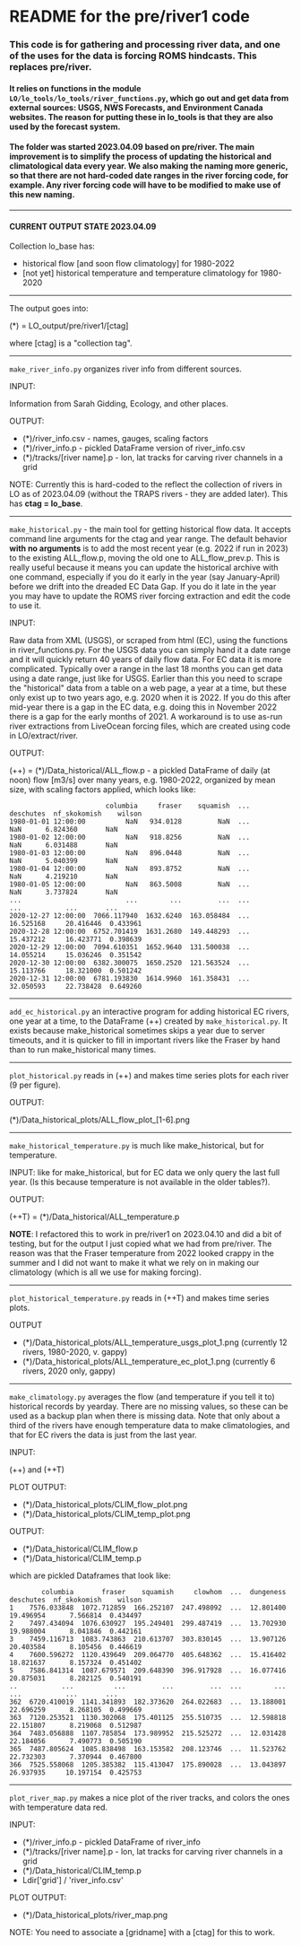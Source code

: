 # README for the pre/river1 code

### This code is for gathering and processing river data, and one of the uses for the data is forcing ROMS hindcasts. This replaces pre/river.

#### It relies on functions in the module `LO/lo_tools/lo_tools/river_functions.py`, which go out and get data from external sources: USGS, NWS Forecasts, and Environment Canada websites.  The reason for putting these in lo_tools is that they are also used by the forecast system.

#### The folder was started 2023.04.09 based on pre/river. The main improvement is to simplify the process of updating the historical and climatological data every year. We also making the naming more generic, so that there are not hard-coded date ranges in the river forcing code, for example. Any river forcing code will have to be modified to make use of this new naming.

---

#### CURRENT OUTPUT STATE 2023.04.09
Collection lo_base has:
- historical flow [and soon flow climatology] for 1980-2022
- [not yet] historical temperature and temperature climatology for 1980-2020

---

The output goes into:

(*) = LO_output/pre/river1/[ctag]

where [ctag] is a "collection tag".

---

`make_river_info.py` organizes river info from different sources.

INPUT:

Information from Sarah Gidding, Ecology, and other places.

OUTPUT:

- (*)/river_info.csv - names, gauges, scaling factors
- (*)/river_info.p - pickled DataFrame version of river_info.csv
- (*)/tracks/[river name].p - lon, lat tracks for carving river channels in a grid

NOTE: Currently this is hard-coded to the reflect the collection of rivers in LO as of 2023.04.09 (without the TRAPS rivers - they are added later). This has **ctag = lo_base**.

---

`make_historical.py` - the main tool for getting historical flow data. It accepts command line arguments for the ctag and year range. The default behavior **with no arguments** is to add the most recent year (e.g. 2022 if run in 2023) to the existing ALL_flow.p, moving the old one to ALL_flow_prev.p. This is really useful because it means you can update the historical archive with one command, especially if you do it early in the year (say January-April) before we drift into the dreaded EC Data Gap. If you do it late in the year you may have to update the ROMS river forcing extraction and edit the code to use it.

INPUT:

Raw data from XML (USGS), or scraped from html (EC), using the functions in river_functions.py.  For the USGS data you can simply hand it a date range and it will quickly return 40 years of daily flow data.  For EC data it is more complicated.  Typically over a range in the last 18 months you can get data using a date range, just like for USGS.  Earlier than this you need to scrape the "historical" data from a table on a web page, a year at a time, but these only exist up to two years ago, e.g. 2020 when it is 2022. If you do this after mid-year there is a gap in the EC data, e.g. doing this in November 2022 there is a gap for the early months of 2021. A workaround is to use as-run river extractions from LiveOcean forcing files, which are created using code in LO/extract/river.

OUTPUT:

(++) = (*)/Data_historical/ALL_flow.p - a pickled DataFrame of daily (at noon) flow [m3/s] over many years, e.g. 1980-2022, organized by mean size, with scaling factors applied, which looks like:

```
                        columbia     fraser    squamish  ...  deschutes  nf_skokomish    wilson
1980-01-01 12:00:00          NaN   934.0128         NaN  ...        NaN      6.824360       NaN
1980-01-02 12:00:00          NaN   918.8256         NaN  ...        NaN      6.031488       NaN
1980-01-03 12:00:00          NaN   896.0448         NaN  ...        NaN      5.040399       NaN
1980-01-04 12:00:00          NaN   893.8752         NaN  ...        NaN      4.219210       NaN
1980-01-05 12:00:00          NaN   863.5008         NaN  ...        NaN      3.737824       NaN
...                          ...        ...         ...  ...        ...           ...       ...
2020-12-27 12:00:00  7066.117940  1632.6240  163.058484  ...  16.525168     20.416446  0.433961
2020-12-28 12:00:00  6752.701419  1631.2680  149.448293  ...  15.437212     16.423771  0.398639
2020-12-29 12:00:00  7094.610351  1652.9640  131.500038  ...  14.055214     15.036246  0.351542
2020-12-30 12:00:00  6382.300075  1650.2520  121.563524  ...  15.113766     18.321000  0.501242
2020-12-31 12:00:00  6781.193830  1614.9960  161.358431  ...  32.050593     22.738428  0.649260
```

---

`add_ec_historical.py` an interactive program for adding historical EC rivers, one year at a time, to the DataFrame (++) created by `make_historical.py`.  It exists because make_historical sometimes skips a year due to server timeouts, and it is quicker to fill in important rivers like the Fraser by hand than to run make_historical many times.

---

`plot_historical.py` reads in (++) and makes time series plots for each river (9 per figure).

OUTPUT:

(*)/Data_historical_plots/ALL_flow_plot_[1-6].png

---

`make_historical_temperature.py`  is much like make_historical, but for temperature.

INPUT: like for make_historical, but for EC data we only query the last full year. (Is this because temperature is not available in the older tables?).

OUTPUT:

(++T) = (*)/Data_historical/ALL_temperature.p

**NOTE**: I refactored this to work in pre/river1 on 2023.04.10 and did a bit of testing, but for the output I just copied what we had from pre/river. The reason was that the Fraser temperature from 2022 looked crappy in the summer and I did not want to make it what we rely on in making our climatology (which is all we use for making forcing).

---

`plot_historical_temperature.py` reads in (++T) and makes time series plots.

OUTPUT

- (*)/Data_historical_plots/ALL_temperature_usgs_plot_1.png (currently 12 rivers, 1980-2020, v. gappy)
- (*)/Data_historical_plots/ALL_temperature_ec_plot_1.png (currently 6 rivers, 2020 only, gappy)

---

`make_climatology.py` averages the flow (and temperature if you tell it to) historical records by yearday.  There are no missing values, so these can be used as a backup plan when there is missing data.  Note that only about a third of the rivers have enough temperature data to make climatologies, and that for EC rivers the data is just from the last year.

INPUT:

(++) and (++T)

PLOT OUTPUT:

- (*)/Data_historical_plots/CLIM_flow_plot.png
- (*)/Data_historical_plots/CLIM_temp_plot.png

OUTPUT:

- (*)/Data_historical/CLIM_flow.p
- (*)/Data_historical/CLIM_temp.p

which are pickled Dataframes that look like:

```
        columbia       fraser    squamish     clowhom  ...  dungeness  deschutes  nf_skokomish    wilson
1    7576.033848  1072.712859  166.252107  247.498092  ...  12.801400  19.496954      7.566814  0.434497
2    7497.434094  1076.630927  195.249401  299.487419  ...  13.702930  19.988004      8.041846  0.442161
3    7459.116713  1083.743863  210.613707  303.830145  ...  13.907126  20.403584      8.105456  0.446619
4    7600.596272  1120.439649  209.064770  405.648362  ...  15.416402  18.821637      8.157324  0.451402
5    7586.841314  1087.679571  209.648390  396.917928  ...  16.077416  20.875031      8.282125  0.540191
..           ...          ...         ...         ...  ...        ...        ...           ...       ...
362  6720.410019  1141.341893  182.373620  264.022683  ...  13.188001  22.696259      8.268105  0.499669
363  7120.253521  1130.302068  175.401125  255.510735  ...  12.598818  22.151807      8.219068  0.512987
364  7483.056888  1107.785854  173.989952  215.525272  ...  12.031428  22.184056      7.490773  0.505190
365  7487.805624  1085.838498  163.153582  208.123746  ...  11.523762  22.732303      7.370944  0.467800
366  7525.558068  1205.385382  115.413047  175.890028  ...  13.043897  26.937935     10.197154  0.425753
```

---

`plot_river_map.py` makes a nice plot of the river tracks, and colors the ones with temperature data red.

INPUT:
- (*)/river_info.p - pickled DataFrame of river_info
- (*)/tracks/[river name].p - lon, lat tracks for carving river channels in a grid
- (*)/Data_historical/CLIM_temp.p
- Ldir['grid'] / 'river_info.csv'

PLOT OUTPUT:
- (*)/Data_historical_plots/river_map.png

NOTE: You need to associate a [gridname] with a [ctag] for this to work.
